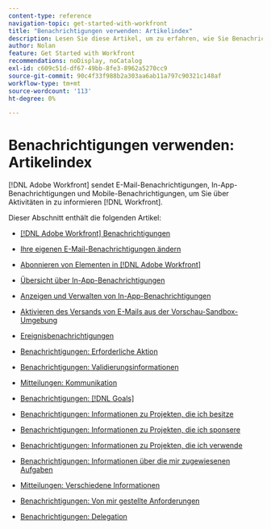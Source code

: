 ```yaml
---
content-type: reference
navigation-topic: get-started-with-workfront
title: "Benachrichtigungen verwenden: Artikelindex"
description: Lesen Sie diese Artikel, um zu erfahren, wie Sie Benachrichtigungen in Adobe Workfront verwenden.
author: Nolan
feature: Get Started with Workfront
recommendations: noDisplay, noCatalog
exl-id: c609c51d-df67-49bb-8fe3-8962a5270cc9
source-git-commit: 90c4f33f988b2a303aa6ab11a797c90321c148af
workflow-type: tm+mt
source-wordcount: '113'
ht-degree: 0%

---
```


# Benachrichtigungen verwenden: Artikelindex

[!DNL Adobe Workfront] sendet E-Mail-Benachrichtigungen, In-App-Benachrichtigungen und Mobile-Benachrichtigungen, um Sie über Aktivitäten in zu informieren [!DNL Workfront].

<!-- Audited: 01/2024 -->

Dieser Abschnitt enthält die folgenden Artikel:

* [[!DNL Adobe Workfront] Benachrichtigungen](../../workfront-basics/using-notifications/wf-notifications.md)
* [Ihre eigenen E-Mail-Benachrichtigungen ändern](../../workfront-basics/using-notifications/activate-or-deactivate-your-own-event-notifications.md)
* [Abonnieren von Elementen in [!DNL Adobe Workfront]](../../workfront-basics/using-notifications/subscribe-to-items-in-workfront.md)
* [Übersicht über In-App-Benachrichtigungen](../../workfront-basics/using-notifications/in-app-notifications-overview.md)
* [Anzeigen und Verwalten von In-App-Benachrichtigungen](../../workfront-basics/using-notifications/view-and-manage-in-app-notifications.md)
* [Aktivieren des Versands von E-Mails aus der Vorschau-Sandbox-Umgebung](../../workfront-basics/using-notifications/enable-delivery-emails-from-preview-sandbox-environment.md)
* [Ereignisbenachrichtigungen](../../workfront-basics/using-notifications/event-notifications.md)

  <!--
  <li data-mc-conditions="QuicksilverOrClassic.Draft mode"><a href="../../workfront-basics/using-notifications/opt-out-of-email-notifications.md" class="MCXref xref" xrefformat="{para}">Opt out of email notifications</a> </li>
  -->

* [Benachrichtigungen: Erforderliche Aktion](../../workfront-basics/using-notifications/notifications-action-needed.md)
* [Benachrichtigungen: Validierungsinformationen](../../workfront-basics/using-notifications/notifications-approval-information.md)
* [Mitteilungen: Kommunikation](../../workfront-basics/using-notifications/notifications-communication.md)
* [Benachrichtigungen: [!DNL Goals]](../../workfront-basics/using-notifications/notifications-goals.md)
* [Benachrichtigungen: Informationen zu Projekten, die ich besitze](../../workfront-basics/using-notifications/notifications-information-about-projects-i-own.md)
* [Benachrichtigungen: Informationen zu Projekten, die ich sponsere](../../workfront-basics/using-notifications/notifications-information-about-projects-i-sponsor.md)
* [Benachrichtigungen: Informationen zu Projekten, die ich verwende](../../workfront-basics/using-notifications/notifications-information-about-projects-im-on.md)
* [Benachrichtigungen: Informationen über die mir zugewiesenen Aufgaben](../../workfront-basics/using-notifications/notifications-information-about-work-assigned-to-me.md)
* [Mitteilungen: Verschiedene Informationen](../../workfront-basics/using-notifications/notifications-misc-information.md)
* [Benachrichtigungen: Von mir gestellte Anforderungen](../../workfront-basics/using-notifications/notifications-requests-i-have-made.md)
* [Benachrichtigungen: Delegation](../../workfront-basics/using-notifications/notifications-delegation.md)
